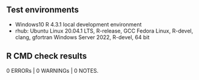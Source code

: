 ## Test environments
* Windows10 R 4.3.1 local development environment
* rhub: Ubuntu Linux 20.04.1 LTS, R-release, GCC
        Fedora Linux, R-devel, clang, gfortran
        Windows Server 2022, R-devel, 64 bit

## R CMD check results

0 ERRORs | 0 WARNINGs | 0 NOTES. 





 


